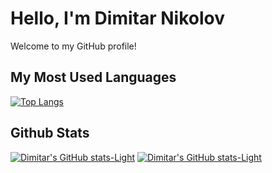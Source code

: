 # Hello, I'm Dimitar Nikolov

Welcome to my GitHub profile!

## My Most Used Languages

[![Top Langs](https://github-readme-stats.vercel.app/api/top-langs/?username=Dimitar759&layout=pie)](https://github.com/anuraghazra/github-readme-stats)

## Github Stats


[![Dimitar's GitHub stats-Light](https://github-readme-stats.vercel.app/api?username=Dimitar759&show_icons=true&theme=default#gh-light-mode-only)](https://github.com/Dimitar759/github-readme-stats#gh-light-mode-only)
[![Dimitar's GitHub stats-Light](https://github-readme-stats.vercel.app/api?username=Dimitar759&show_icons=true&theme=onedark)](https://github.com/Dimitar759/github-readme-stats#gh-dark-mode-only)
